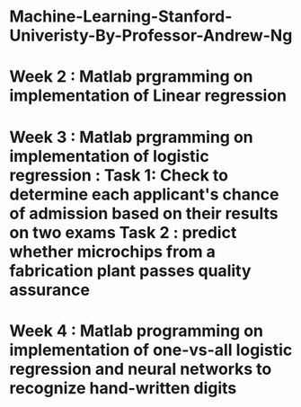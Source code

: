# Machine-Learning-Stanford-Univeristy-By-Professor-Andrew-Ng
# Week 2 : Matlab prgramming on implementation of Linear regression
# Week 3 : Matlab prgramming on implementation of logistic regression : Task 1: Check to determine each applicant's chance of admission based on their results on two exams Task 2 : predict whether microchips from a fabrication plant passes quality assurance 
# Week 4 : Matlab programming on  implementation of one-vs-all logistic regression and neural networks to recognize hand-written digits
